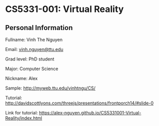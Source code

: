 # CS5331-001: Virtual Reality
## Personal Information

Fullname: Vinh The Nguyen

Email: vinh.nguyen@ttu.edu

Grad level: PhD student

Major: Computer Science

Nickname: Alex

Sample: http://myweb.ttu.edu/vinhtngu/CS/

Tutorial: http://davidscottlyons.com/threejs/presentations/frontporch14/#slide-0

Link for tutorial: https://alex-nguyen.github.io/CS5331001-Virtual-Reality/index.html
